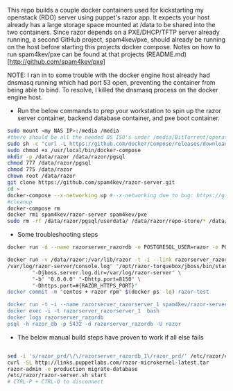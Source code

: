 This repo builds a couple docker containers used for kickstarting my openstack (RDO) server using puppet's razor app.
It expects your host already has a large storage space mounted at /data to be shared into the two containers. Since razor depends on a PXE/DHCP/TFTP server already running, a second GitHub project, spam4kev/pxe, should already be running on the host before starting this projects docker compose. Notes on how to run spam4kev/pxe can be found at that projects (README.md)[http://github.com/spam4kev/pxe]

NOTE: I ran in to some trouble with the docker engine host already had dnsmasq running which had port 53 open, preventing the container from being able to bind. To resolve, I killed the dnsmasq process on the docker engine host.

-  Run the below commands to prep your workstation to spin up the razor server container, backend database container, and pxe boot container.
```bash
sudo mount <my NAS IP>:/media /media
#there should be all the needed OS ISO's under /media/BitTorrent/operating_systems/\<os name (eg; centos)>
sudo sh -c "curl -L https://github.com/docker/compose/releases/download/1.5.2/docker-compose-`uname -s`-`uname -m` > /usr/local/bin/docker-compose"
sudo chmod +x /usr/local/bin/docker-compose
mkdir -p /data/razor /data/razor/pgsql
chmod 777 /data/razor/pgsql
chmod 775 /data/razor
chown root /data/razor
git clone https://github.com/spam4kev/razor-server.git
cd ~
docker-compose --x-networking up #--x-networking due to bug: https://github.com/docker/compose/issues/2480
#cleanup
docker-compose rm
docker rmi spam4kev/razor-server spam4kev/pxe
sudo rm -rf /data/razor/pgsql/userdata/ /data/razor/repo-store/* /data/razor/razor-server.sh
```

-  Some troubleshooting steps

```bash
docker run -d --name razorserver_razordb -e POSTGRESQL_USER=razor -e POSTGRESQL_PASSWORD=mypass -e POSTGRESQL_DATABASE=razor_prd -v /data/razor/pg centos/postgresql-94-centos7

docker run -v /data/razor:/var/lib/razor -t -i --link razorserver_razordb --name razorserver_razorserver_1 centos sh
/var/log/razor-server/console.log" "/opt/razor-torquebox/jboss/bin/standalone.sh" \
        "-Djboss.server.log.dir=/var/log/razor-server" \
        "-b" "0.0.0.0" "-Dhttp.port=8150" \
        "-Dhttps.port=#{RAZOR_HTTPS_PORT}"
docker commit -m "centos + razor rpm" $(docker ps -lq) razor-test

docker run -t -i --name razorserver_razorserver_1 spam4kev/razor-server sh
docker exec -i -t razorserver_razorserver_1  bash
docker logs razorserver_razordb
psql -h razor_db -p 5432 -d razorserver_razordb -U razor
```


-  The below manual build steps have proven to work if all else fails

```bash

sed -i 's/razor_prd/\/\/razorserver_razordb_1\/razor_prd/' /etc/razor/config.yaml
curl -SL http://links.puppetlabs.com/razor-microkernel-latest.tar      | tar -xC /var/lib/razor/repo-store/
razor-admin -e production migrate-database
/etc/razor/razor-server.sh start
# CTRL-P + CTRL-Q to disconnect
```  
